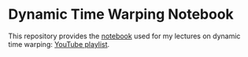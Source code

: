 Dynamic Time Warping Notebook
=============================

This repository provides the [notebook](dtw.ipynb) used for my lectures on
dynamic time warping: [YouTube
playlist](https://www.youtube.com/playlist?list=PLmZlBIcArwhMJoGk5zpiRlkaHUqy5dLzL).
